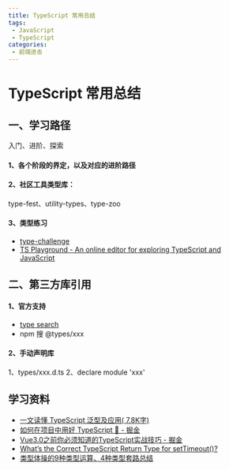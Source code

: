 ```yaml
---
title: TypeScript 常用总结
tags:
 - JavaScript
 - TypeScript
categories:
 - 前端进击
---
```

# TypeScript 常用总结
## 一、学习路径
入门、进阶、探索

#### 1、各个阶段的界定，以及对应的进阶路径

#### 2、社区工具类型库：
type-fest、utility-types、type-zoo

#### 3、类型练习
- [type-challenge](https://github.com/type-challenges/type-challenges/blob/master/README.zh-CN.md)
- [TS Playground - An online editor for exploring TypeScript and JavaScript](https://www.typescriptlang.org/play)

## 二、第三方库引用
#### 1、官方支持

- [type search](https://www.typescriptlang.org/dt/search?search=)
- npm 搜 @types/xxx

#### 2、手动声明库
1、types/xxx.d.ts
2、declare module 'xxx'

## 学习资料

- [⼀⽂读懂 TypeScript 泛型及应⽤( 7.8K字)](https://juejin.cn/post/6844904184894980104?searchId=20240420113831367239CEE57D1BF530CE)
- [如何在项目中用好 TypeScript 🤔 - 掘金](https://juejin.cn/post/7058868160706904078)
- [Vue3.0之前你必须知道的TypeScript实战技巧 - 掘金](https://juejin.cn/post/6844903939079405576)
- [What’s the Correct TypeScript Return Type for setTimeout()?](https://www.designcise.com/web/tutorial/what-is-the-correct-typescript-return-type-for-javascripts-settimeout-function#using-number-as-the-return-type)
- [类型体操的9种类型运算、4种类型套路总结](https://mp.weixin.qq.com/s/i3OjJQ_PVGMCeeRgUFoPpA)
